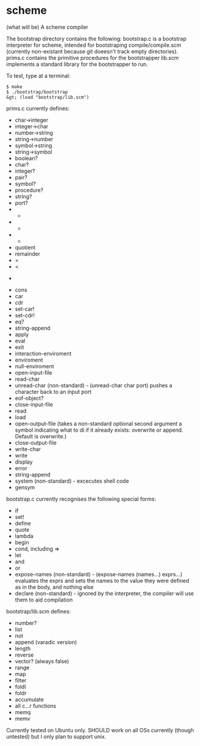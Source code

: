 scheme
======

(what will be) A scheme compiler

The bootstrap directory contains the following:
bootstrap.c is a bootstrap interpreter for scheme, intended for bootstraping compile/compile.scm (currently non-existant because git doeesn't track empty directories).
prims.c contains the primitive procedures for the bootstrapper
lib.scm implements a standard library for the bootstrapper to run.

To test, type at a terminal:

```shell
$ make
$ ./bootstrap/bootstrap
&gt; (load "bootstrap/lib.scm")
```

prims.c currently defines:

- char->integer
- integer->char
- number->string
- string->number
- symbol->string
- string->symbol
- boolean?
- char?
- integer?
- pair?
- symbol?
- procedure?
- string?
- port?
- +
- -
- *
- quotient
- remainder
- =
- <
- >
- cons
- car
- cdr
- set-car!
- set-cdr!
- eq?
- string-append
- apply
- eval
- exit
- interaction-enviroment
- enviroment
- null-enviroment
- open-input-file
- read-char
- unread-char (non-standard) - (unread-char char port) pushes a character back to an input port
- eof-object?
- close-input-file
- read
- load
- open-output-file (takes a non-standard optional second argument a symbol indicating what to di if it already exists: overwrite or append. Default is overwrite.)
- close-output-file
- write-char
- write
- display
- error
- string-append
- system (non-standard) - excecutes shell code
- gensym


bootstrap.c currently recognises the following special forms:

- if
- set!
- define
- quote
- lambda
- begin
- cond, including =>
- let
- and
- or
- expose-names (non-standard) - (expose-names (names...) exprs...) evaluates the exprs and sets the names to the value they were defined as in the body, and nothing else
- declare (non-standard) - ignored by the interpreter, the compiler will use them to aid compilation

bootstrap/lib.scm defines:

- number?
- list
- not
- append (varadic version)
- length
- reverse
- vector? (always false)
- range
- map
- filter
- foldl
- foldr
- accumulate
- all c...r functions
- memq
- memv

Currently tested on Ubuntu only.
SHOULD work on all OSs currently (though untested) but I only plan to support unix.